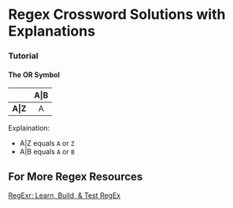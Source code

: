 # Regex Crossword Solutions with Explanations 

### Tutorial

#### The OR Symbol

|                 | A&#124;B |
|:---------------:|:--------:|
| <b>A&#124;Z</b> | A        |

Explaination: 
* A&#124;Z equals `A` or `Z`
* A&#124;B equals `A` or `B`

## For More Regex Resources

[RegExr: Learn, Build, & Test RegEx](https://regexr.com/)

